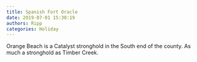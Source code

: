 ```yaml
---
title: Spanish Fort Oracle
date: 2019-07-01 15:30:19
authors: Ripp
categories: Holiday
---
```


 Orange Beach is a Catalyst stronghold in the South end of the county.  As much a stronghold as Timber Creek.